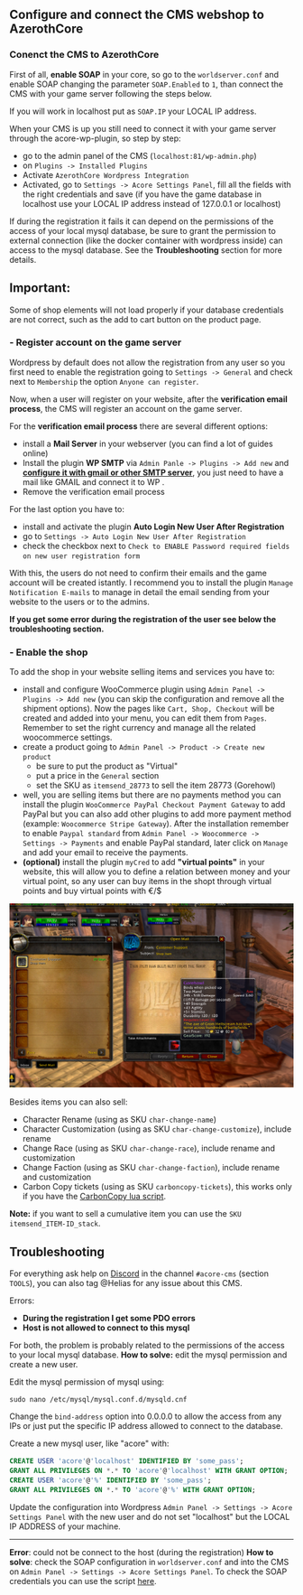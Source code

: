 ## Configure and connect the CMS webshop to AzerothCore

### Conenct the CMS to AzerothCore

First of all, **enable SOAP** in your core, so go to the `worldserver.conf` and enable SOAP changing the parameter `SOAP.Enabled` to `1`, than connect the CMS with your game server following the steps below.

If you will work in localhost put as `SOAP.IP` your LOCAL IP address.

When your CMS is up you still need to connect it with your game server through the acore-wp-plugin, so step by step:
- go to the admin panel of the CMS (`localhost:81/wp-admin.php`)
- on `Plugins -> Installed Plugins`
- Activate `AzerothCore Wordpress Integration`
- Activated, go to `Settings -> Acore Settings Panel`, fill all the fields with the right credentials and save (if you have the game database in localhost use your LOCAL IP address instead of 127.0.0.1 or localhost)

If during the registration it fails it can depend on the permissions of the access of your local mysql database, be sure to grant the permission to external connection (like the docker container with wordpress inside) can access to the mysql database.
See the **Troubleshooting** section for more details.

## Important:
Some of shop elements will not load properly if your database credentials are not correct, such as the add to cart button on the product page.

### - Register account on the game server

Wordpress by default does not allow the registration from any user so you first need to enable the registration going to `Settings -> General` and check next to `Membership` the option `Anyone can register`.

Now, when a user will register on your website, after the **verification email process**, the CMS will register an account on the game server.

For the **verification email process** there are several different options:
- install a **Mail Server** in your webserver (you can find a lot of guides online)
- Install the plugin **WP SMTP** via `Admin Panle -> Plugins -> Add new` and   **[configure it with gmail or other SMTP server](https://www.wpbeginner.com/plugins/how-to-send-email-in-wordpress-using-the-gmail-smtp-server/)**, you just need to have a mail like GMAIL and connect it to WP .
- Remove the verification email process

For the last option you have to:
- install and activate the plugin **Auto Login New User After Registration**
- go to `Settings -> Auto Login New User After Registration`
- check the checkbox next to `Check to ENABLE Password required fields on new user registration form`

With this, the users do not need to confirm their emails and the game account will be created istantly.
I recommend you to install the plugin `Manage Notification E-mails` to manage in detail the email sending from your website to the users or to the admins.

**If you get some error during the registration of the user see below the troubleshooting section.**

### - Enable the shop

To add the shop in your website selling items and services you have to:
- install and configure WooCommerce plugin using `Admin Panel -> Plugins -> Add new` (you can skip the configuration and remove all the shipment options).
Now the pages like `Cart, Shop, Checkout` will be created and added into your menu, you can edit them from `Pages`.
Remember to set the right currency and manage all the related woocommerce settings.
- create a product going to `Admin Panel -> Product -> Create new product`
  - be sure to put the product as "Virtual"
  - put a price in the `General` section
  - set the SKU as `itemsend_28773` to sell the item 28773 (Gorehowl)
- well, you are selling items but there are no payments method you can install the plugin `WooCommerce PayPal Checkout Payment Gateway` to add PayPal but you can also add other plugins to add more payment method (example: `Woocommerce Stripe Gateway`).
After the installation remember to enable `Paypal standard` from `Admin Panel -> Woocommerce -> Settings -> Payments` and enable PayPal standard, later click on `Manage` and add your email to receive the payments.
- **(optional)** install the plugin `myCred` to add **"virtual points"** in your website, this will allow you to define a relation between money and your virtual point, so any user can buy items in the shopt through virtual points and buy virtual points with €/$

![Shop](shop.png)

Besides items you can also sell:
- Character Rename (using as SKU `char-change-name`)
- Character Customization (using as SKU `char-change-customize`), include rename
- Change Race (using as SKU `char-change-race`), include rename and customization
- Change Faction (using as SKU `char-change-faction`), include rename and customization
- Carbon Copy tickets (using as SKU `carboncopy-tickets`), this works only if you have the [CarbonCopy lua script](https://github.com/55Honey/Acore_CarbonCopy/).

**Note:** if you want to sell a cumulative item you can use the `SKU itemsend_ITEM-ID_stack`.

## Troubleshooting

For everything ask help on [Discord](https://discord.gg/gkt4y2x) in the channel `#acore-cms` (section `TOOLS`), you can also tag @Helias for any issue about this CMS.

Errors:
- **During the registration I get some PDO errors**
- **Host is not allowed to connect to this mysql**

For both, the problem is probably related to the permissions of the access to your local mysql database.
**How to solve:** edit the mysql permission and create a new user.

Edit the mysql permission of mysql using:
```
sudo nano /etc/mysql/mysql.conf.d/mysqld.cnf
```
Change the `bind-address` option into 0.0.0.0 to allow the access from any IPs or just put the specific IP address allowed to connect to the database.

Create a new mysql user, like "acore" with:
```SQL
CREATE USER 'acore'@'localhost' IDENTIFIED BY 'some_pass';
GRANT ALL PRIVILEGES ON *.* TO 'acore'@'localhost' WITH GRANT OPTION;
CREATE USER 'acore'@'%' IDENTIFIED BY 'some_pass';
GRANT ALL PRIVILEGES ON *.* TO 'acore'@'%' WITH GRANT OPTION;
```

Update the configuration into Wordpress `Admin Panel -> Settings -> Acore Settings Panel` with the new user and do not set "localhost" but the LOCAL IP ADDRESS of your machine.


---
**Error**: could not be connect to the host (during the registration)
**How to solve**: check the SOAP configuration in `worldserver.conf` and into the CMS on `Admin Panel -> Settings -> Acore Settings Panel`.
To check the SOAP credentials you can use the script [here](https://stackoverflow.com/questions/59382665/how-to-send-commands-using-soap-to-azerothcore-worldserver-console).

